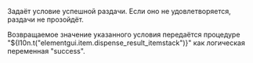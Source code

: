 ﻿Задаёт условие успешной раздачи. Если оно не удовлетворяется, раздачи не прозойдёт.

Возвращаемое значение указанного условия передаётся процедуре "${l10n.t("elementgui.item.dispense_result_itemstack")}"
как логическая переменная "success".
